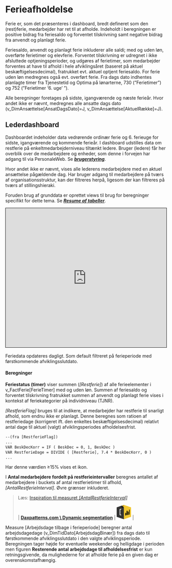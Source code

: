 # Ferieafholdelse

Ferie er, som det præsenteres i dashboard, bredt defineret som den (rest)ferie, medarbejder har ret til at afholde. Indeholdt i beregningen er positive bidrag fra feriesaldo og forventet tilskrivning samt negative bidrag fra anvendt og planlagt ferie.

Feriesaldo, anvendt og planlagt ferie inkluderer alle saldi; med og uden løn, overførte ferietimer og elevferie. Forventet tilskrivning er udregnet i ikke afsluttede optjeningsperioder, og udgøres af ferietimer, som medarbejder forventes at have til afhold i hele afviklingsåret (baseret på aktuel beskæftigelsesdecimal), fratrukket evt. aktuel optjent feriesaldo. For ferie uden løn medregnes også evt. overført ferie. Fra dags dato indhentes planlagte timer fra Tjenestetid og Optima på lønarterne, 730 (”Ferietimer”) og 752 (”Ferietimer ‘6. uge’ ”). 

Alle beregninger foretages på sidste, igangværende og næste ferieår.
Hvor andet ikke er nævnt, medregnes alle ansatte dags dato (v_DimAnsættelse[AnsatDagsDato]=J, v_DimAnsættelse[AktuelRække]=J).



## Lederdashboard

Dashboardet indeholder data vedrørende ordinær ferie og 6. ferieuge for sidste, igangværende og kommende ferieår. 
I dashboard udstilles data om restferie på enkeltmedarbejderniveau tiltænkt ledere. 
Bruger (ledere) får her overblik over de medarbejdere og enheder, som denne i forvejen har adgang til via PersonaleWeb. Se [***brugerstyring***](./data_brugerstyring).

Hvor andet ikke er nævnt, vises alle lederens medarbejdere med en aktuel ansættelse pågældende dag. Har bruger adgang til medarbejdere på tværs af organisationsstruktur, kan der filtreres herpå, ligesom der kan filtreres på tværs af stillingshieraki. 

Foruden brug af grunddata er oprettet views til brug for beregninger specifikt for dette tema. Se [***Resume af tabeller***](./data_ferie#resume-af-tabeller).     

<iframe src="https://flis.regionh.top.local:444/PBIReports/powerbi/L%C3%B8n%20og%20HR/HR%20Lederdashboard/Ferieafholdelse?RC:Toolbar=False" style="border:1px #000000 solid;" frameborder="1" height="435" width="100%"></iframe>

Feriedata opdateres dagligt. Som default filtreret på ferieperiode med førstkommende afviklingsslutdato.



#### Beregninger

**Feriestatus (timer)** viser summen (*[Restferie]*) af alle ferieelementer i v_FactFerie[FerieTimer] med og uden løn. Summen af feriesaldo og forventet tilskrivning fratrukket summen af anvendt og planlagt ferie vises i kontekst af feriekategorier på individniveau (TJNR).

*[RestferieFlag]* bruges til at indikere, at medarbejder har restferie til snarligt afhold, som endnu ikke er planlagt. Denne beregnes som ratioen af restferiedage (korrigeret ift. den enkeltes beskæftigelsesdecimal) relativt antal dage til aktuel (valgt) afviklingsperiodes afholdelsesfrist. 
```DAX
--(fra [RestferieFlag])
...
VAR BeskDecKorr = IF ( BeskDec = 0, 1, BeskDec )
VAR RestferieDage = DIVIDE ( [Restferie], 7.4 * BeskDecKorr, 0 )
...
```
Har denne værdien ≥15% vises et ikon.

I **Antal medarbejdere fordelt på restferieintervaller** beregnes antallet af medarbejdere i buckets af antal restferietimer til afhold, _[AntalRestferieInterval]_. Øvre grænser inkluderet.


> Læs: [Inspiration til measuret _[AntalRestferieInterval]_](https://www.daxpatterns.com/dynamic-segmentation/)
> 
> | [**Daxpatterns.com \ Dynamic segmentation**](https://www.daxpatterns.com/dynamic-segmentation/) | <img src="Images/icons_ref/icon_daxpatterns.png" height="45" width="45"> | 


Measure [Arbejdsdage tilbage i ferieperiode] beregner antal arbejdsdagedage (v_DimTidDato[ArbejdsdagBinær]) fra dags dato til førstkommende afviklingsslutdato i den valgte afviklingsperiode. Beregningen tager højde for eventuelle weekender og helligdage i perioden men figuren **Resterende antal arbejdsdage til afholdelsesfrist** er kun retningsgivende, da mulighederne for at afholde ferie på en given dag er overenskomstafhængig.
